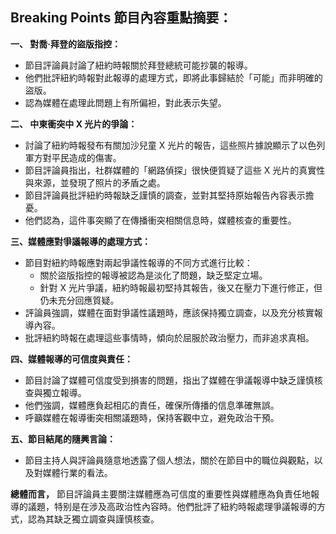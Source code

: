 ## Breaking Points 節目內容重點摘要：

**一、 對喬·拜登的盜版指控：**

*   節目評論員討論了紐約時報關於拜登總統可能抄襲的報導。
*   他們批評紐約時報對此報導的處理方式，即將此事歸結於「可能」而非明確的盜版。
* 認為媒體在處理此問題上有所偏袒，對此表示失望。

**二、 中東衝突中 X 光片的爭論：**

*   討論了紐約時報發布有關加沙兒童 X 光片的報告，這些照片據說顯示了以色列軍方對平民造成的傷害。
*  節目評論員指出，社群媒體的「網路偵探」很快便質疑了這些 X 光片的真實性與來源，並發現了照片的矛盾之處。
*  節目評論員批評紐約時報缺乏謹慎的調查，並對其堅持原始報告內容表示擔憂。
*   他們認為，這件事突顯了在傳播衝突相關信息時，媒體核查的重要性。

**三、媒體應對爭議報導的處理方式：**

*   節目對紐約時報應對兩起爭議性報導的不同方式進行比較：
    *   關於盜版指控的報導被認為是淡化了問題，缺乏堅定立場。
    *   針對 X 光片爭議，紐約時報最初堅持其報告，後又在壓力下進行修正，但仍未充分回應質疑。
*  評論員強調，媒體在面對爭議性議題時，應該保持獨立調查，以及充分核實報導內容。
* 批評紐約時報在處理這些事情時，傾向於屈服於政治壓力，而非追求真相。

**四、媒體報導的可信度與責任：**

*   節目討論了媒體可信度受到損害的問題，指出了媒體在爭議報導中缺乏謹慎核查與獨立報導。
*   他們強調，媒體應負起相応的責任，確保所傳播的信息準確無誤。
*  呼籲媒體在報導衝突相關議題時，保持客觀中立，避免政治干預。

**五、節目結尾的隨興言論：**

*   節目主持人與評論員隨意地透露了個人想法，關於在節目中的職位與觀點，以及對媒體行業的看法。

**總體而言，** 節目評論員主要關注媒體應為可信度的重要性與媒體應為負責任地報導的議題，特别是在涉及高政治性內容時。他們批評了紐約時報處理爭議報導的方式，認為其缺乏獨立調查與謹慎核查。